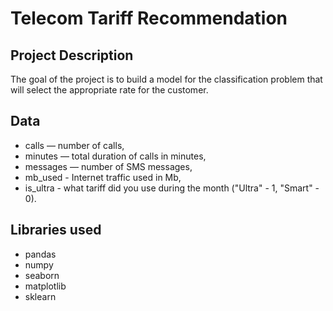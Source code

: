 # Telecom Tariff Recommendation

## Project Description

The goal of the project is to build a model for the classification problem that will select the appropriate rate for the customer.

## Data

- calls — number of calls,
- minutes — total duration of calls in minutes,
- messages — number of SMS messages,
- mb_used - Internet traffic used in Mb,
- is_ultra - what tariff did you use during the month ("Ultra" - 1, "Smart" - 0).

## Libraries used
- pandas
- numpy
- seaborn
- matplotlib
- sklearn